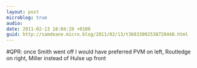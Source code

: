 ```yaml
---
layout: post
microblog: true
audio: 
date: 2011-02-13 18:04:28 +0100
guid: http://samdeane.micro.blog/2011/02/13/t36833092538728448.html
---
```

#QPR: once Smith went off I would have preferred PVM on left, Routledge on right,  Miller instead of Hulse up front
